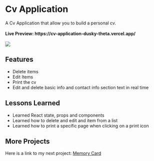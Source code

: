 <h1>Cv Application</h1>
A Cv Application that allow you to build a personal cv.
</br></br><b>Live Preview: https://cv-application-dusky-theta.vercel.app/</b>
</br></br><img src="https://github.com/Mustafa1908/cv-application/assets/148060283/bfd34751-8723-472c-8d8f-d457bd836b49">
<h2>Features</h2>
<ul>
  <li>Delete items</li>
  <li>Edit Items</li>
  <li>Print the cv</li>
  <li>Edit and delete basic info and contact info section text in real time</li>
</ul>
<h2>Lessons Learned</h2>
<ul>
  <li>Learned React state, props and components</li>
  <li>Learned how to delete and edit and item from a list</li>
  <li>Learned how to print a specific page when clicking on a print icon</li>
</ul>
<h2>More Projects</h2>
<p>Here is a link to my next project: <a href="https://github.com/Mustafa1908/memory-card">Memory Card</a></p>


